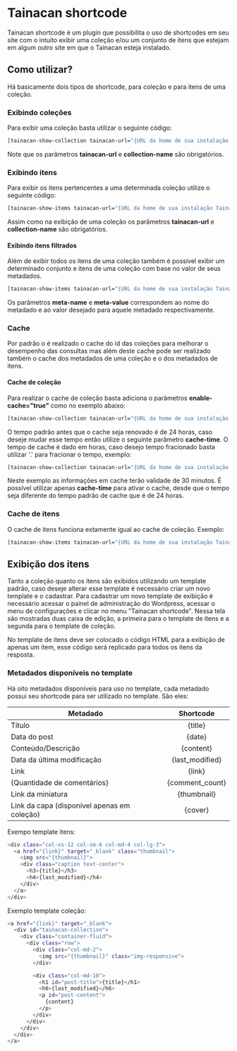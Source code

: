 # Tainacan shortcode

Tainacan shortcode é um plugin que possibilita o uso de shortcodes em seu site com o intuito exibir uma coleção e/ou um conjunto de itens que estejam em algum outro site em que o Tainacan esteja instalado.

## Como utilizar?
Há basicamente dois tipos de shortcode, para coleção e para itens de uma coleção. 

### Exibindo coleções
Para exibir uma coleção basta utilizar o seguinte código:

```sh
[tainacan-show-collection tainacan-url="{URL da home de sua instalação Tainacan}" collection-name="{Nome da coleção a exibir}"]
```
Note que os parâmetros **tainacan-url** e **collection-name** são obrigatórios.

### Exibindo itens

Para exibir os itens pertencentes a uma determinada coleção utilize o seguinte código:

```sh
[tainacan-show-items tainacan-url="{URL da home de sua instalação Tainacan}" collection-name="{Nome da coleção dos itens}"]
```
Assim como na exibição de uma coleção os parâmetros **tainacan-url** e **collection-name** são obrigatórios.

#### Exibindo itens filtrados
Além de exibir todos os itens de uma coleção também é possível exibir um determinado conjunto e itens de uma coleção com base no valor de seus metadados.
```sh
[tainacan-show-items tainacan-url="{URL da home de sua instalação Tainacan}" collection-name="{Nome da coleção dos itens}" meta-name="{Nome do metadado}" meta-value="{Valor desejado para o metadado}"]
```
Os parâmetros **meta-name** e **meta-value** correspondem ao nome do metadado e ao valor desejado para aquele metadado respectivamente.

### Cache
Por padrão o é realizado o cache do id das coleções para melhorar o desempenho das consultas mas além deste cache pode ser realizado também o cache dos metadados de uma coleção e o dos metadados de itens.
#### Cache de coleção
Para realizar o cache de coleção basta adiciona o parâmetros **enable-cache="true"** como no exemplo abaixo: 
```sh
[tainacan-show-collection tainacan-url="{URL da home de sua instalação Tainacan}" collection-name="{Nome da coleção a exibir}" enable-cache="true"]
```
O tempo padrão antes que o cache seja renovado é de 24 horas, caso deseje mudar esse tempo então utilize o seguinte parâmetro **cache-time**. O tempo de cache é dado em horas, caso desejo tempo fracionado basta utilizar '.' para fracionar o tempo, exemplo:

```sh
[tainacan-show-collection tainacan-url="{URL da home de sua instalação Tainacan}" collection-name="{Nome da coleção a exibir}" enable-cache="true" cache-time="0.5"]
```

Neste exemplo as informações em cache terão validade de 30 minutos. É possível utilizar apenas **cache-time** para ativar o cache, desde que o tempo seja diferente do tempo padrão de cache que é de 24 horas.

### Cache de itens
O cache de itens funciona extamente igual ao cache de coleção. Exemplo:
```sh
[tainacan-show-items tainacan-url="{URL da home de sua instalação Tainacan}" collection-name="{Nome da coleção dos itens}" meta-name="{Nome do metadado}" meta-value="{Valor desejado para o metadado}" enable-cache="true" cache-time="12"]
```
## Exibição dos itens
Tanto a coleção quanto os itens são exibidos utilizando um template padrão, caso deseje alterar esse template é necessário criar um novo template e o cadastrar. Para cadastrar um novo template de exibição é necessário acessar o painel de administração do Wordpress, acessar o menu de configurações e clicar no menu "Tainacan shortcode". Nessa tela são mostradas duas caixa de edição, a primeira para o template de itens e a segunda para o template de coleção.

No template de itens deve ser colocado o código HTML para a exibição de apenas um item, esse código será replicado para todos os itens da resposta.
### Metadados disponíveis no template
Há oito metadados disponíveis para uso no template, cada metadado possui seu shortcode para ser utilizado no template. São eles:

| Metadado      | Shortcode     |
| ------------- |:-------------:|
| Título | {title} |
| Data do post | {date} |
| Conteúdo/Descrição | {content} |
| Data da última modificação | {last_modified} |
| Link | {link} |
| {Quantidade de comentários} | {comment_count} |
| Link da miniatura | {thumbnail} |
| Link da capa (disponível apenas em coleção) | {cover} |

Exempo template itens:
```sh
<div class="col-xs-12 col-sm-6 col-md-4 col-lg-3">
  <a href="{link}" target="_blank" class="thumbnail">
    <img src="{thumbnail}">
    <div class="caption text-center">
      <h3>{title}</h3>
      <h4>{last_modified}</h4>
    </div>
  </a>
</div>
```

Exemplo template coleção:
```sh
<a href="{link}" target="_blank">
  <div id="tainacan-collection">
    <div class="container-fluid">
      <div class="row">
        <div class="col-md-2">
          <img src="{thumbnail}" class="img-responsive">
        </div>

        <div class="col-md-10">
          <h1 id="post-title">{title}</h1>
          <h6>{last_modified}</h6>
          <p id="post-content">
            {content}
          </p>
        </div>
      </div>
    </div>
  </div>
</a>
```
